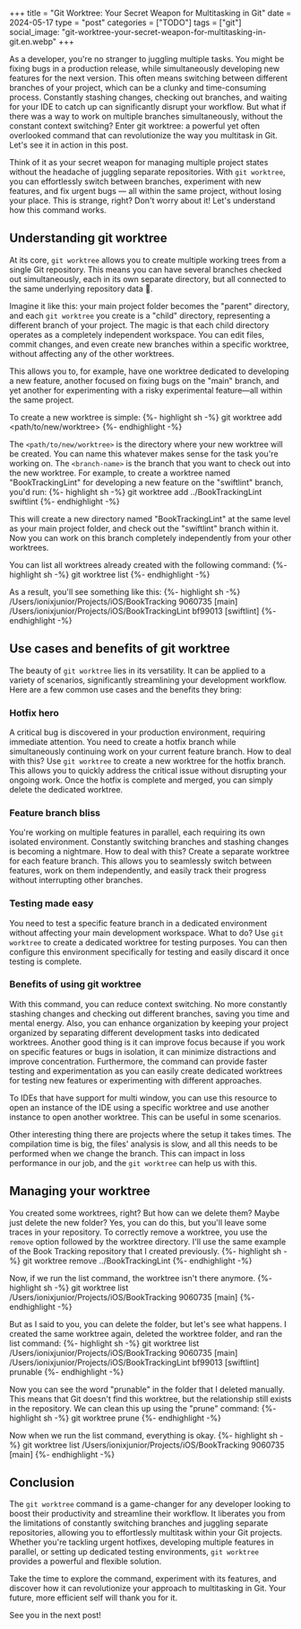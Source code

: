 +++
title = "Git Worktree: Your Secret Weapon for Multitasking in Git"
date = 2024-05-17
type = "post"
categories = ["TODO"]
tags = ["git"]
social_image: "git-worktree-your-secret-weapon-for-multitasking-in-git.en.webp"
+++

<p class="intro"><span class="dropcap">A</span>s a developer, you're no stranger to juggling multiple tasks. You might be fixing bugs in a production release, while simultaneously developing new features for the next version. This often means switching between different branches of your project, which can be a clunky and time-consuming process. Constantly stashing changes, checking out branches, and waiting for your IDE to catch up can significantly disrupt your workflow. But what if there was a way to work on multiple branches simultaneously, without the constant context switching? Enter git worktree: a powerful yet often overlooked command that can revolutionize the way you multitask in Git. Let's see it in action in this post.</p>

Think of it as your secret weapon for managing multiple project states without the headache of juggling separate repositories. With `git worktree`, you can effortlessly switch between branches, experiment with new features, and fix urgent bugs — all within the same project, without losing your place. This is strange, right? Don't worry about it! Let's understand how this command works.

## Understanding git worktree

At its core, `git worktree` allows you to create multiple working trees from a single Git repository. This means you can have several branches checked out simultaneously, each in its own separate directory, but all connected to the same underlying repository data 🤯.

Imagine it like this: your main project folder becomes the "parent" directory, and each `git worktree` you create is a "child" directory, representing a different branch of your project. The magic is that each child directory operates as a completely independent workspace. You can edit files, commit changes, and even create new branches within a specific worktree, without affecting any of the other worktrees.

This allows you to, for example, have one worktree dedicated to developing a new feature, another focused on fixing bugs on the "main" branch, and yet another for experimenting with a risky experimental feature—all within the same project.

To create a new worktree is simple:
{%- highlight sh -%}
git worktree add <path/to/new/worktree> <branch-name>
{%- endhighlight -%}

The `<path/to/new/worktree>` is the directory where your new worktree will be created. You can name this whatever makes sense for the task you're working on. The `<branch-name>` is the branch that you want to check out into the new worktree. For example, to create a worktree named "BookTrackingLint" for developing a new feature on the "swiftlint" branch, you'd run:
{%- highlight sh -%}
git worktree add ../BookTrackingLint swiftlint
{%- endhighlight -%}

This will create a new directory named "BookTrackingLint" at the same level as your main project folder, and check out the "swiftlint" branch within it. Now you can work on this branch completely independently from your other worktrees.

You can list all worktrees already created with the following command:
{%- highlight sh -%}
git worktree list
{%- endhighlight -%}

As a result, you'll see something like this:
{%- highlight sh -%}
/Users/ionixjunior/Projects/iOS/BookTracking      9060735 [main]
/Users/ionixjunior/Projects/iOS/BookTrackingLint  bf99013 [swiftlint] 
{%- endhighlight -%}

## Use cases and benefits of git worktree

The beauty of `git worktree` lies in its versatility. It can be applied to a variety of scenarios, significantly streamlining your development workflow. Here are a few common use cases and the benefits they bring:

### Hotfix hero

A critical bug is discovered in your production environment, requiring immediate attention. You need to create a hotfix branch while simultaneously continuing work on your current feature branch. How to deal with this? Use `git worktree` to create a new worktree for the hotfix branch. This allows you to quickly address the critical issue without disrupting your ongoing work. Once the hotfix is complete and merged, you can simply delete the dedicated worktree.

### Feature branch bliss

You're working on multiple features in parallel, each requiring its own isolated environment. Constantly switching branches and stashing changes is becoming a nightmare. How to deal with this? Create a separate worktree for each feature branch. This allows you to seamlessly switch between features, work on them independently, and easily track their progress without interrupting other branches.

### Testing made easy

You need to test a specific feature branch in a dedicated environment without affecting your main development workspace. What to do? Use `git worktree` to create a dedicated worktree for testing purposes. You can then configure this environment specifically for testing and easily discard it once testing is complete. 

### Benefits of using git worktree

With this command, you can reduce context switching. No more constantly stashing changes and checking out different branches, saving you time and mental energy. Also, you can enhance organization by keeping your project organized by separating different development tasks into dedicated worktrees. Another good thing is it can improve focus because if you work on specific features or bugs in isolation, it can minimize distractions and improve concentration. Furthermore, the command can provide faster testing and experimentation as you can easily create dedicated worktrees for testing new features or experimenting with different approaches.

To IDEs that have support for multi window, you can use this resource to open an instance of the IDE using a specific worktree and use another instance to open another worktree. This can be useful in some scenarios.

Other interesting thing there are projects where the setup it takes times. The compilation time is big, the files' analysis is slow, and all this needs to be performed when we change the branch. This can impact in loss performance in our job, and the `git worktree` can help us with this.

## Managing your worktree

You created some worktrees, right? But how can we delete them? Maybe just delete the new folder? Yes, you can do this, but you'll leave some traces in your repository. To correctly remove a worktree, you use the `remove` option followed by the worktree directory. I'll use the same example of the Book Tracking repository that I created previously. 
{%- highlight sh -%}
git worktree remove ../BookTrackingLint
{%- endhighlight -%}

Now, if we run the list command, the worktree isn't there anymore.
{%- highlight sh -%}
git worktree list
/Users/ionixjunior/Projects/iOS/BookTracking  9060735 [main]
{%- endhighlight -%}

But as I said to you, you can delete the folder, but let's see what happens. I created the same worktree again, deleted the worktree folder, and ran the list command:
{%- highlight sh -%}
git worktree list
/Users/ionixjunior/Projects/iOS/BookTracking      9060735 [main]
/Users/ionixjunior/Projects/iOS/BookTrackingLint  bf99013 [swiftlint] prunable
{%- endhighlight -%}

Now you can see the word "prunable" in the folder that I deleted manually. This means that Git doesn't find this worktree, but the relationship still exists in the repository. We can clean this up using the "prune" command:
{%- highlight sh -%}
git worktree prune
{%- endhighlight -%}

Now when we run the list command, everything is okay.
{%- highlight sh -%}
git worktree list
/Users/ionixjunior/Projects/iOS/BookTracking  9060735 [main]
{%- endhighlight -%}

## Conclusion

The `git worktree` command is a game-changer for any developer looking to boost their productivity and streamline their workflow. It liberates you from the limitations of constantly switching branches and juggling separate repositories, allowing you to effortlessly multitask within your Git projects. Whether you're tackling urgent hotfixes, developing multiple features in parallel, or setting up dedicated testing environments, `git worktree` provides a powerful and flexible solution. 

Take the time to explore the command, experiment with its features, and discover how it can revolutionize your approach to multitasking in Git. Your future, more efficient self will thank you for it.

See you in the next post!